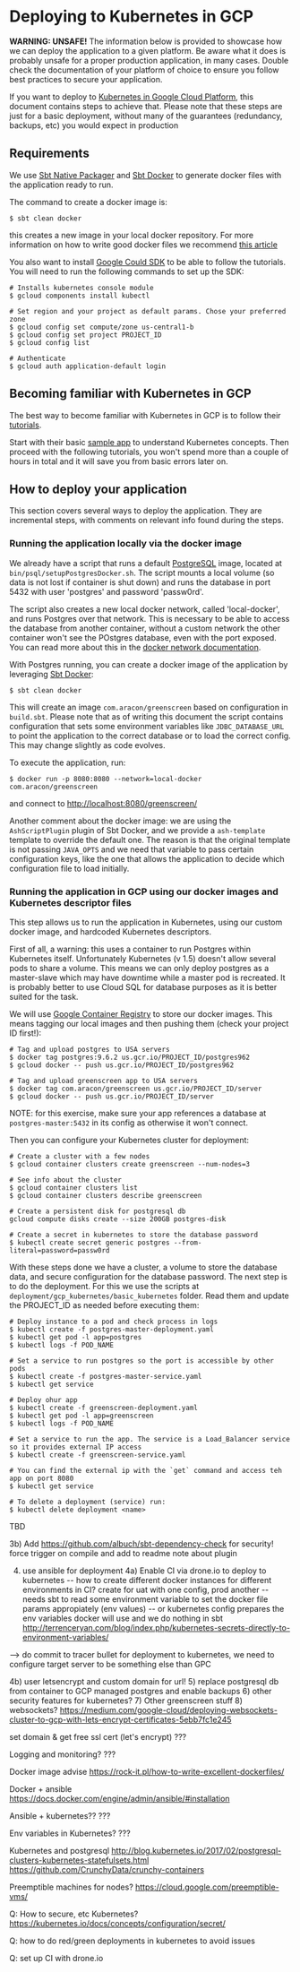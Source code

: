 # Deploying to Kubernetes in GCP

**WARNING: UNSAFE!** The information below is provided to showcase how we can deploy the application to a given platform.
Be aware what it does is probably unsafe for a proper production application, in many cases. Double check the documentation
of your platform of choice to ensure you follow best practices to secure your application.

If you want to deploy to [Kubernetes in Google Cloud Platform](https://console.cloud.google.com/kubernetes/list), this document 
contains steps to achieve that. Please note that these steps are just for a basic deployment, without many of the guarantees 
(redundancy, backups, etc) you would expect in production


## Requirements

We use [Sbt Native Packager](https://github.com/sbt/sbt-native-packager) and [Sbt Docker](https://github.com/marcuslonnberg/sbt-docker) 
to generate docker files with the application ready to run.

The command to create a docker image is:

```
$ sbt clean docker  
```

this creates a new image in your local docker repository. For more information on how to write good docker files we recommend
[this article](https://rock-it.pl/how-to-write-excellent-dockerfiles/)

You also want to install [Google Could SDK](https://cloud.google.com/sdk/) to be able to follow the tutorials. You will need to run
the following commands to set up the SDK:

```
# Installs kubernetes console module
$ gcloud components install kubectl
  
# Set region and your project as default params. Chose your preferred zone
$ gcloud config set compute/zone us-central1-b
$ gcloud config set project PROJECT_ID
$ gcloud config list
    
# Authenticate
$ gcloud auth application-default login

```

## Becoming familiar with Kubernetes in GCP

The best way to become familiar with Kubernetes in GCP is to follow their [tutorials](https://cloud.google.com/container-engine/docs/tutorials).

Start with their basic [sample app](https://cloud.google.com/container-engine/docs/tutorials/hello-node) to understand Kubernetes concepts.
Then proceed with the following tutorials, you won't spend more than a couple of hours in total and it will save you from basic errors later on.

## How to deploy your application

This section covers several ways to deploy the application. They are incremental steps, with comments on relevant info found during the steps.

### Running the application locally via the docker image 

We already have a script that runs a default [PostgreSQL](https://www.postgresql.org/) image, located at `bin/psql/setupPostgresDocker.sh`.
The script mounts a local volume (so data is not lost if container is shut down) and runs the database in port 5432 with user 'postgres' and 
password 'passw0rd'.

The script also creates a new local docker network, called 'local-docker', and runs Postgres over that network. This is necessary to be able
to access the database from another container, without a custom network the other container won't see the POstgres database, even with the 
port exposed. You can read more about this in the [docker network documentation](https://docs.docker.com/engine/userguide/networking/work-with-networks/).

With Postgres running, you can create a docker image of the application by leveraging [Sbt Docker](https://github.com/marcuslonnberg/sbt-docker):

```
$ sbt clean docker
```
 
This will create an image `com.aracon/greenscreen` based on configuration in `build.sbt`. Please note that as of writing this document the script
contains configuration that sets some environment variables like `JDBC_DATABASE_URL` to point the application to the correct database or to load
the correct config. This may change slightly as code evolves.

To execute the application, run:

```
$ docker run -p 8080:8080 --network=local-docker com.aracon/greenscreen
```

and connect to [http://localhost:8080/greenscreen/](http://localhost:8080/greenscreen/)

Another comment about the docker image: we are using the `AshScriptPlugin` plugin of Sbt Docker, and we provide a `ash-template` template to 
override the default one. The reason is that the original template is not passing `JAVA_OPTS` and we need that variable to pass certain configuration
keys, like the one that allows the application to decide which configuration file to load initially. 

### Running the application in GCP using our docker images and Kubernetes descriptor files 
  
This step allows us to run the application in Kubernetes, using our custom docker image, and hardcoded Kubernetes descriptors. 

First of all, a warning: this uses a container to run Postgres within Kubernetes itself. Unfortunately Kubernetes (v 1.5) doesn't allow
several pods to share a volume. This means we can only deploy postgres as a master-slave which may have downtime while a master pod is 
recreated. It is probably better to use Cloud SQL for database purposes as it is better suited for the task.
     
   
We will use [Google Container Registry](https://cloud.google.com/container-registry/docs/) to store our docker images. This means tagging our
local images and then pushing them (check your project ID first!):
   
```
# Tag and upload postgres to USA servers
$ docker tag postgres:9.6.2 us.gcr.io/PROJECT_ID/postgres962
$ gcloud docker -- push us.gcr.io/PROJECT_ID/postgres962
        
# Tag and upload greenscreen app to USA servers
$ docker tag com.aracon/greenscreen us.gcr.io/PROJECT_ID/server
$ gcloud docker -- push us.gcr.io/PROJECT_ID/server
```     

NOTE: for this exercise, make sure your app references a database at `postgres-master:5432` in its config as otherwise it won't connect.

Then you can configure your Kubernetes cluster for deployment:

```
# Create a cluster with a few nodes
$ gcloud container clusters create greenscreen --num-nodes=3
      
# See info about the cluster
$ gcloud container clusters list
$ gcloud container clusters describe greenscreen
         
# Create a persistent disk for postgresql db
gcloud compute disks create --size 200GB postgres-disk
      
# Create a secret in kubernetes to store the database password
$ kubectl create secret generic postgres --from-literal=password=passw0rd
```

With these steps done we have a cluster, a volume to store the database data, and secure configuration for the database password.
The next step is to do the deployment. For this we use the scripts at `deployment/gcp_kubernetes/basic_kubernetes` folder. Read them
and update the PROJECT_ID as needed before executing them:
 
```
# Deploy instance to a pod and check process in logs 
$ kubectl create -f postgres-master-deployment.yaml
$ kubectl get pod -l app=postgres
$ kubectl logs -f POD_NAME
  
# Set a service to run postgres so the port is accessible by other pods      
$ kubectl create -f postgres-master-service.yaml
$ kubectl get service

# Deploy ohur app      
$ kubectl create -f greenscreen-deployment.yaml
$ kubectl get pod -l app=greenscreen
$ kubectl logs -f POD_NAME

# Set a service to run the app. The service is a Load_Balancer service so it provides external IP access
$ kubectl create -f greenscreen-service.yaml
 
# You can find the external ip with the `get` command and access teh app on port 8080
$ kubectl get service

# To delete a deployment (service) run:  
$ kubectl delete deployment <name>
```      



TBD

3b) Add https://github.com/albuch/sbt-dependency-check for security! force trigger on compile and add to readme note about plugin

4) use ansible for deployment
4a) Enable CI via drone.io to deploy to kubernetes
  -- how to create different docker instances for different environments in CI? create for uat with one config, prod another
  -- needs sbt to read some environment variable to set the docker file params appropiately (env values)
  -- or kubernetes config prepares the env variables docker will use and we do nothing in sbt
      http://terrenceryan.com/blog/index.php/kubernetes-secrets-directly-to-environment-variables/

--> do commit to tracer bullet for deployment to kubernetes, we need to configure target server to be something else 
than GPC

4b) user letsencrypt and custom domain for url!
5) replace postgresql db from container to GCP managed postgres and enable backups
6) other security features for kubernetes?
7) Other greenscreen stuff
8) websockets? https://medium.com/google-cloud/deploying-websockets-cluster-to-gcp-with-lets-encrypt-certificates-5ebb7fc1e245

set domain & get free ssl cert (let's encrypt)
  ???

Logging and monitoring?
  ???

Docker image advise
  https://rock-it.pl/how-to-write-excellent-dockerfiles/

Docker + ansible
https://docs.docker.com/engine/admin/ansible/#installation


Ansible + kubernetes??
 ???

Env variables in Kubernetes?
 ???

Kubernetes and postgresql
 http://blog.kubernetes.io/2017/02/postgresql-clusters-kubernetes-statefulsets.html
 https://github.com/CrunchyData/crunchy-containers


Preemptible machines for nodes?
 https://cloud.google.com/preemptible-vms/


Q: How to secure, etc Kubernetes? 
  https://kubernetes.io/docs/concepts/configuration/secret/

Q: how to do red/green deployments in kubernetes to avoid issues

Q: set up CI with drone.io